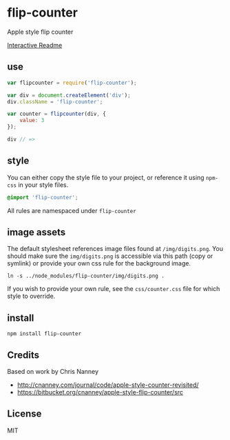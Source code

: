 # flip-counter

Apple style flip counter

[Interactive Readme](http://tryme.jit.su/shtylman/flip-counter/)

## use

```js
var flipcounter = require('flip-counter');

var div = document.createElement('div');
div.className = 'flip-counter';

var counter = flipcounter(div, {
    value: 3
});

div // =>
```

## style

You can either copy the style file to your project, or reference it using `npm-css` in your style files.

```css
@import 'flip-counter';
```

All rules are namespaced under `flip-counter`

## image assets

The default stylesheet references image files found at `/img/digits.png`. You should make sure the `img/digits.png` is accessible via this path (copy or symlink) or provide your own css rule for the background image.

```
ln -s ../node_modules/flip-counter/img/digits.png .
```

If you wish to provide your own rule, see the `css/counter.css` file for which style to override.

## install

```
npm install flip-counter
```

## Credits
Based on work by Chris Nanney

* http://cnanney.com/journal/code/apple-style-counter-revisited/
* https://bitbucket.org/cnanney/apple-style-flip-counter/src

## License
MIT
